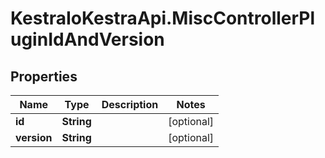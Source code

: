 # KestraIoKestraApi.MiscControllerPluginIdAndVersion

## Properties

Name | Type | Description | Notes
------------ | ------------- | ------------- | -------------
**id** | **String** |  | [optional] 
**version** | **String** |  | [optional] 


